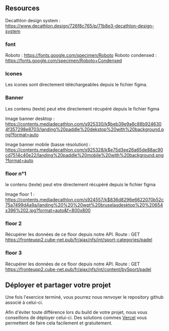 ## Resources

Decathlon design system : https://www.decathlon.design/726f8c765/p/71b8e3-decathlon-design-system

### font

Roboto : https://fonts.google.com/specimen/Roboto
Roboto condensed : https://fonts.google.com/specimen/Roboto+Condensed

### Icones

Les icones sont directement téléchargeables depuis le fichier figma.

### Banner

Les contenu (texte) peut etre directement récupéré depuis le fichier figma

Image banner desktop : https://contents.mediadecathlon.com/s925330/k$beb39e9a8c88b9246304f357298e8703/landing%20paddle%20dekstop%20with%20background.png?format=auto

Image banner mobile (basse résolution) : https://contents.mediadecathlon.com/s925328/k$e75d3ee26a65de88ac90cd7514c40e22/landing%20paddle%20mobile%20with%20background.png?format=auto

### floor n°1

le contenu (texte) peut etre directement récupéré depuis le fichier figma

Image floor 1 : https://contents.mediadecathlon.com/s924557/k$836d8296e6622070b52c75a7499d4a9a/landing%20%20%20wpt%20bruselasdesktop%20%20654x396%202.jpg?format=auto&f=800x800 

### floor 2

Récupérer les données de ce floor depuis notre API.
Route : GET https://fronteupp2.cube-net.pub/fr/ajax/nfs/int/sport-categories/padel

### floor 3

Récupérer les données de ce floor depuis notre API.
Route : GET https://fronteupp2.cube-net.pub/fr/ajax/nfs/int/content/bySport/padel

## Déployer et partager votre projet

Une fois l'exercice terminé, vous pourrez nous renvoyer le repository github associé à celui-ci.

Afin d'éviter toute différence lors du build de votre projet, nous vous conseillons de déployer celui-ci. Des solutions commes [Vercel](https://vercel.com/) vous permettent de faire cela facilement et gratuitement.